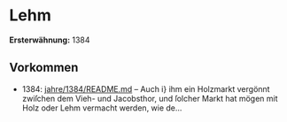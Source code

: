# Lehm

**Ersterwähnung:** 1384

## Vorkommen
- 1384: [jahre/1384/README.md](../jahre/1384/README.md) – Auch i} ihm ein Holzmarkt vergönnt zwiſchen dem Vieh-
und Jacobsthor, und ſolcher Markt hat mögen mit Holz
oder Lehm vermacht werden, wie de...
